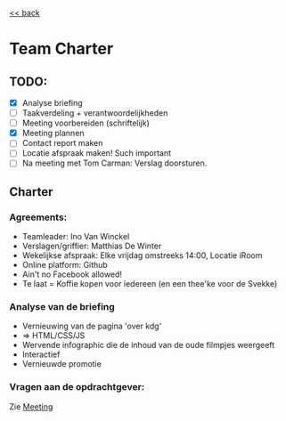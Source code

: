 [<< back](README.md)

Team Charter
===========

TODO:
-----
- [x] Analyse briefing
- [ ] Taakverdeling + verantwoordelijkheden
- [ ] Meeting voorbereiden (schriftelijk)
- [x] Meeting plannen
- [ ] Contact report maken
- [ ] Locatie afspraak maken! Such important
- [ ] Na meeting met Tom Carman: Verslag doorsturen.

Charter
-------

### Agreements: ###
- Teamleader: Ino Van Winckel
- Verslagen/griffier: Matthias De Winter
- Wekelijkse afspraak: Elke vrijdag omstreeks 14:00, Locatie iRoom
- Online platform: Github
- Ain't no Facebook allowed!
- Te laat = Koffie kopen voor iedereen (en een thee'ke voor de Svekke)

### Analyse van de briefing ###
- Vernieuwing van de pagina 'over kdg'
- => HTML/CSS/JS
- Wervende infographic die de inhoud van de oude filmpjes weergeeft
- Interactief
- Vernieuwde promotie

### Vragen aan de opdrachtgever: ###
Zie [Meeting](Meeting.md)
